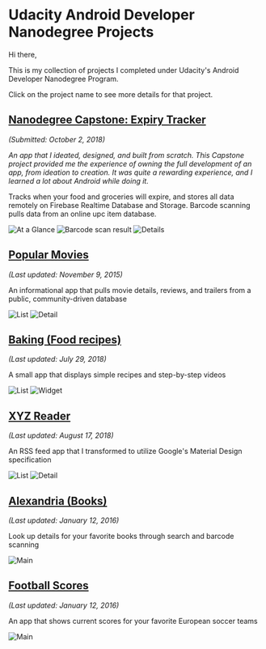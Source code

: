 # Udacity Android Developer Nanodegree Projects
Hi there,

This is my collection of projects I completed under Udacity's Android Developer Nanodegree Program.

Click on the project name to see more details for that project.

## [Nanodegree Capstone: Expiry Tracker](/ExpiryTracker)
_(Submitted: October 2, 2018)_

_An app that I ideated, designed, and built from scratch. This Capstone project provided me the experience of owning the full development of an app, from ideation to creation. It was quite a rewarding experience, and I learned a lot about Android while doing it._

Tracks when your food and groceries will expire, and stores all data remotely on Firebase Realtime Database and Storage. Barcode scanning pulls data from an online upc item database.

![At a Glance](/website/images/screenshot_capstone_aag-phone-portrait.png)
![Barcode scan result](/website/images/screenshot_capstone_capture_barcode_overlay-phone-portrait.png)
![Details](/website/images/screenshot_capstone_details-phone-portrait.png)

## [Popular Movies](/PopularMovies)
_(Last updated: November 9, 2015)_

An informational app that pulls movie details, reviews, and trailers from a public, community-driven database

![List](/website/images/screenshot_movies_list-phone-portrait.png)
![Detail](/website/images/screenshot_movies_detail-phone-portrait.png)

## [Baking (Food recipes)](/baking)
_(Last updated: July 29, 2018)_

A small app that displays simple recipes and step-by-step videos

![List](/website/images/screenshot_baking_list-phone-portrait.png)
![Widget](/website/images/screenshot_baking_widget-tablet-landscape.png)

## [XYZ Reader](/xyzReader)
_(Last updated: August 17, 2018)_

An RSS feed app that I transformed to utilize Google's Material Design specification

![List](/website/images/screenshot_xyz_list-phone-portrait.png)
![Detail](/website/images/screenshot_xyz_detail-phone-portrait.png)

## [Alexandria (Books)](/SuperDuo)
_(Last updated: January 12, 2016)_

Look up details for your favorite books through search and barcode scanning

![Main](/website/images/screenshot_books-tablet-landscape.png)

## [Football Scores](/SuperDuo)
_(Last updated: January 12, 2016)_

An app that shows current scores for your favorite European soccer teams

![Main](/website/images/screenshot_footballscores-phone-portrait.png)
